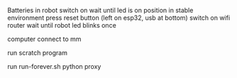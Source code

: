 
Batteries in robot
switch on
wait until led is on
position in stable environment
press reset button (left on esp32, usb at bottom)
switch on wifi router
wait until robot led blinks once 

computer connect to mm

run scratch program

run run-forever.sh python proxy
